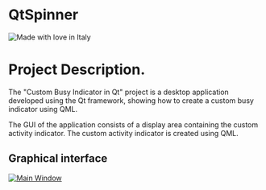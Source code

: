 # QtSpinner
![Made with love in Italy](https://madewithlove.now.sh/it?heart=true&colorA=%234d3c6f&template=for-the-badge)

# Project Description.
The "Custom Busy Indicator in Qt" project is a desktop application developed using the Qt framework, showing how to create a custom busy indicator using QML.

The GUI of the application consists of a display area containing the custom activity indicator. The custom activity indicator is created using QML.

## Graphical interface
[![Main Window](https://github.com/DarkShrill/QtSpinner/blob/master/stuff/Qt%20%Spinner.PNG)](https://github.com/DarkShrill/QtSpinner/blob/master/stuff/Qt%20%Spinner.PNG)
